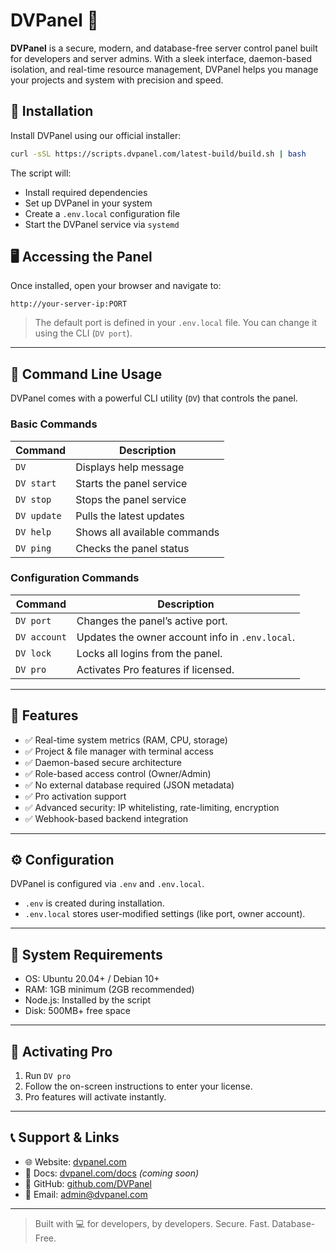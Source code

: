 # DVPanel 🚀

**DVPanel** is a secure, modern, and database-free server control panel built for developers and server admins. With a sleek interface, daemon-based isolation, and real-time resource management, DVPanel helps you manage your projects and system with precision and speed.

## 🔧 Installation

Install DVPanel using our official installer:

```bash
curl -sSL https://scripts.dvpanel.com/latest-build/build.sh | bash
```

The script will:
- Install required dependencies
- Set up DVPanel in your system
- Create a `.env.local` configuration file
- Start the DVPanel service via `systemd`

## 🖥️ Accessing the Panel

Once installed, open your browser and navigate to:

```
http://your-server-ip:PORT
```

> The default port is defined in your `.env.local` file. You can change it using the CLI (`DV port`).

---

## 🚀 Command Line Usage

DVPanel comes with a powerful CLI utility (`DV`) that controls the panel.

### Basic Commands

| Command      | Description                          |
|--------------|--------------------------------------|
| `DV`         | Displays help message                |
| `DV start`   | Starts the panel service             |
| `DV stop`    | Stops the panel service              |
| `DV update`  | Pulls the latest updates             |
| `DV help`    | Shows all available commands         |
| `DV ping`    | Checks the panel status              |

### Configuration Commands

| Command       | Description |
|---------------|-------------|
| `DV port`     | Changes the panel’s active port. |
| `DV account`  | Updates the owner account info in `.env.local`. |
| `DV lock`     | Locks all logins from the panel. |
| `DV pro`      | Activates Pro features if licensed. |

---

## 🌟 Features

- ✅ Real-time system metrics (RAM, CPU, storage)
- ✅ Project & file manager with terminal access
- ✅ Daemon-based secure architecture
- ✅ Role-based access control (Owner/Admin)
- ✅ No external database required (JSON metadata)
- ✅ Pro activation support
- ✅ Advanced security: IP whitelisting, rate-limiting, encryption
- ✅ Webhook-based backend integration

---

## ⚙️ Configuration

DVPanel is configured via `.env` and `.env.local`.

- `.env` is created during installation.
- `.env.local` stores user-modified settings (like port, owner account).

---

## 🧪 System Requirements

- OS: Ubuntu 20.04+ / Debian 10+
- RAM: 1GB minimum (2GB recommended)
- Node.js: Installed by the script
- Disk: 500MB+ free space

---

## 🔐 Activating Pro

1. Run `DV pro`
2. Follow the on-screen instructions to enter your license.
3. Pro features will activate instantly.

---

## 📞 Support & Links

- 🌐 Website: [dvpanel.com](https://dvpanel.com)
- 📘 Docs: [dvpanel.com/docs](https://dvpanel.com/docs) *(coming soon)*
- 🐙 GitHub: [github.com/DVPanel](https://github.com/DVPanel)
- 📧 Email: [admin@dvpanel.com](mailto:admin@dvpanel.com)

---

> Built with 💻 for developers, by developers. Secure. Fast. Database-Free.
